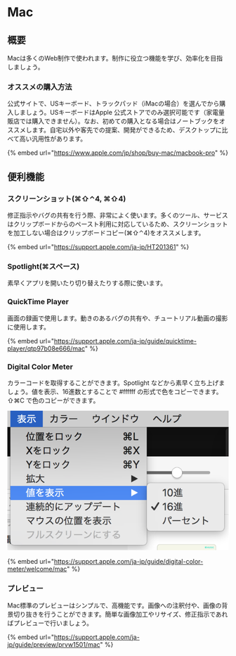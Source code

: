 # Mac

## 概要

Macは多くのWeb制作で使われます。制作に役立つ機能を学び、効率化を目指しましょう。

### オススメの購入方法

公式サイトで、USキーボード、トラックパッド（iMacの場合）を選んでから購入しましょう。USキーボードはApple 公式ストアでのみ選択可能です（家電量販店では購入できません）。なお、初めての購入となる場合はノートブックをオススメします。自宅以外や客先での提案、開発ができるため、デスクトップに比べて高い汎用性があります。

{% embed url="https://www.apple.com/jp/shop/buy-mac/macbook-pro" %}

## 便利機能

### スクリーンショット\(⌘⇧⌃4, ⌘⇧4\)

修正指示やバグの共有を行う際、非常によく使います。多くのツール、サービスはクリップボードからのペースト利用に対応しているため、スクリーンショットを加工しない場合はクリップボードコピー\(⌘⇧⌃4\)をオススメします。

{% embed url="https://support.apple.com/ja-jp/HT201361" %}

### Spotlight\(⌘スペース\)

素早くアプリを開いたり切り替えたりする際に使います。

### QuickTime Player

画面の録画で使用します。動きのあるバグの共有や、チュートリアル動画の撮影に使用します。

{% embed url="https://support.apple.com/ja-jp/guide/quicktime-player/qtp97b08e666/mac" %}

### Digital Color Meter

カラーコードを取得することができます。Spotlight などから素早く立ち上げましょう。値を表示、16進数とすることで \#ffffff の形式で色をコピーできます。⇧⌘C で色のコピーができます。

![](../../.gitbook/assets/image%20%282%29.png)

{% embed url="https://support.apple.com/ja-jp/guide/digital-color-meter/welcome/mac" %}

### プレビュー

Mac標準のプレビューはシンプルで、高機能です。画像への注釈付や、画像の背景切り抜きを行うことができます。簡単な画像加工やリサイズ、修正指示であればプレビューで行いましょう。

{% embed url="https://support.apple.com/ja-jp/guide/preview/prvw1501/mac" %}

